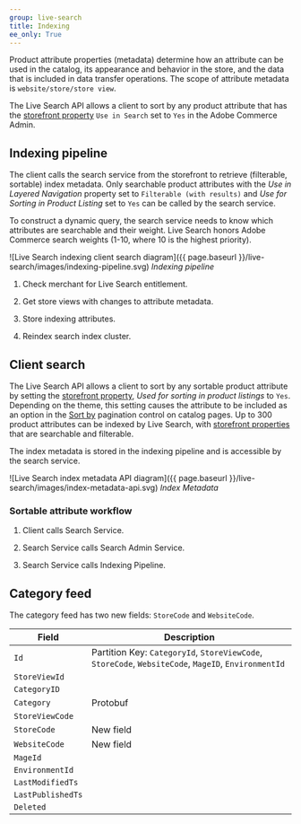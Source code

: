 ```yaml
---
group: live-search
title: Indexing
ee_only: True
---
```


Product attribute properties (metadata) determine how an attribute can be used in the catalog, its appearance and behavior in the store, and the data that is included in data transfer operations. The scope of attribute metadata is `website/store/store view`.

The Live Search API allows a client to sort by any product attribute that has the [storefront property](https://docs-beta.magento.com/user-guide/stores/attributes-product.html) `Use in Search` set to `Yes` in the Adobe Commerce Admin.

## Indexing pipeline

The client calls the search service from the storefront to retrieve (filterable, sortable) index metadata. Only searchable product attributes with the _Use in Layered Navigation_ property set to `Filterable (with results)` and _Use for Sorting in Product Listing_ set to `Yes` can be called by the search service.

To construct a dynamic query, the search service needs to know which attributes are searchable and their weight. Live Search honors Adobe Commerce search weights (1-10, where 10 is the highest priority).

![Live Search indexing client search diagram]({{ page.baseurl }}/live-search/images/indexing-pipeline.svg)
_Indexing pipeline_

1. Check merchant for Live Search entitlement.

1. Get store views with changes to attribute metadata.

1. Store indexing attributes.

1. Reindex search index cluster.

## Client search

The Live Search API allows a client to sort by any sortable product attribute by setting the [storefront property](https://docs-beta.magento.com/user-guide/stores/attributes-product.html), _Used for sorting in product listings_ to `Yes`. Depending on the theme, this setting causes the attribute to be included as an option in the [Sort by](https://docs-beta.magento.com/user-guide/catalog/navigation-pagination.html) pagination control on catalog pages. Up to 300 product attributes can be indexed by Live Search, with [storefront properties](https://docs-beta.magento.com/user-guide/stores/attributes-product.html) that are searchable and filterable.

The index metadata is stored in the indexing pipeline and is accessible by the search service.

![Live Search index metadata API diagram]({{ page.baseurl }}/live-search/images/index-metadata-api.svg)
_Index Metadata_

### Sortable attribute workflow

1. Client calls Search Service.

1. Search Service calls Search Admin Service.

1. Search Service calls Indexing Pipeline.

## Category feed

The category feed has two new fields: `StoreCode` and `WebsiteCode`.

|**Field**|**Description**|
|--- |--- |
|`Id` |Partition Key: `CategoryId`, `StoreViewCode`, `StoreCode`, `WebsiteCode`, `MageID`, `EnvironmentId`|
|`StoreViewId`| |
|`CategoryID`| |
|`Category`|Protobuf|
|`StoreViewCode`||
|`StoreCode`|New field|
|`WebsiteCode`|New field|
|`MageId`||
|`EnvironmentId`||
|`LastModifiedTs`||
|`LastPublishedTs`||
|`Deleted`|
